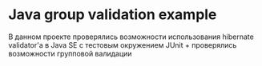 # Java group validation example
В данном проекте проверялись возможности использования hibernate validator'a в Java SE с тестовым окружением JUnit + проверялись возможности групповой валидации
